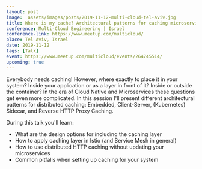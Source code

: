 ```yaml
---
layout: post
image:  assets/images/posts/2019-11-12-multi-cloud-tel-aviv.jpg
title: Where is my cache? Architectural patterns for caching microservices by example
conference: Multi-Cloud Engineering | Israel
conference-link: https://www.meetup.com/multicloud/
place: Tel Aviv, Israel
date: 2019-11-12
tags: [Talk]
event: https://www.meetup.com/multicloud/events/264745514/
upcoming: true
---
```


Everybody needs caching! However, where exactly to place it in your system? Inside your application or as a layer in front of it? Inside or outside the container? In the era of Cloud Native and Microservices these questions get even more complicated. In this session I'll present different architectural patterns for distributed caching: Embedded, Client-Server, (Kubernetes) Sidecar, and Reverse HTTP Proxy Caching.

During this talk you'll learn:
- What are the design options for including the caching layer
- How to apply caching layer in Istio (and Service Mesh in general)
- How to use distributed HTTP caching without updating your microservices
- Common pitfalls when setting up caching for your system